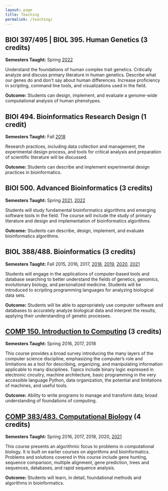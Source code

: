 ```yaml
---
layout: page
title: Teaching
permalink: /teaching/
---
```


## BIOI 397/495 | BIOL 395. Human Genetics (3 credits)

**Semesters Taught:** Spring [2022](https://hwheeler01.github.io/syllabi/BIOI397_495_BIOL395_Wheeler_Spring2022.pdf)

Understand the foundations of human complex trait genetics. Critically analyze and discuss primary literature in human genetics. Describe what our genes do and don't say about human differences. Increase proficiency in scripting, command line tools, and visualizations used in the field. 

**Outcome:** Students can design, implement, and evaluate a genome-wide computational analysis of human phenotypes.

## BIOI 494. Bioinformatics Research Design (1 credit) 

**Semesters Taught:** Fall [2018](https://hwheeler01.github.io/syllabi/Syllabus_BIOI494_Fall2018.pdf)

Research practices, including data collection and management, the experimental design process, and tools for critical analysis and preparation of scientific literature will be discussed.

**Outcome:** Students can describe and implement experimental design practices in bioinformatics.


## BIOI 500. Advanced Bioinformatics (3 credits) 

**Semesters Taught:** Spring [2021](https://hwheeler01.github.io/syllabi/BIOI500_Wheeler_Spring2021.pdf), [2022](BIOI500_Wheeler_Spring2022.pdf)

Students will study fundamental bioinformatics algorithms and emerging software tools in the field. The course will include the study of primary literature and design and implementation of bioinformatics algorithms.

**Outcome:** Students can describe, design, implement, and evaluate bioinformatics algorithms.

## BIOL 388/488. Bioinformatics (3 credits) 

**Semesters Taught:** Fall 2015, 2016, 2017, [2018](https://hwheeler01.github.io/syllabi/BIOL388-Wheeler-Fall2018.pdf), [2019](https://hwheeler01.github.io/syllabi/BIOL388-Wheeler-Fall2019.pdf), [2020](https://hwheeler01.github.io/syllabi/BIOL388-Wheeler-Fall2020.pdf), [2021](BIOL388-488-Wheeler-Fall2021.pdf)
	
Students will engage in the applications of computer-based tools and database searching to better understand the fields of genetics, genomics, evolutionary biology, and personalized medicine. Students will be introduced to scripting programming languages for analyzing biological data sets.

**Outcome:** Students will be able to appropriately use computer software and databases to accurately analyze biological data and interpret the results, applying their understanding of genetic processes.

## [COMP 150. Introduction to Computing](https://hwheeler01.github.io/comp150/) (3 credits)

**Semesters Taught:** Spring 2016, 2017, 2018

This course provides a broad survey introducing the many layers of the computer science discipline, emphasizing the computer’s role and limitations as a tool for describing, organizing, and manipulating information applicable to many disciplines. Topics include binary logic expressed in electronic circuitry, machine architecture, basic programming in the very accessible language Python, data organization, the potential and limitations of machines, and useful tools.

**Outcome:** Ability to write programs to manage and transform data; broad understanding of foundations of computing.

## [COMP 383/483. Computational Biology](https://hwheeler01.github.io/CompBio/) (4 credits)

**Semesters Taught:** Spring 2016, 2017, 2018, 2020, [2021](https://hwheeler01.github.io/syllabi/COMP383-483_Wheeler_Spring2021.pdf)

This course presents an algorithmic focus to problems in computational biology. It is built on earlier courses on algorithms and bioinformatics. Problems and solutions covered in this course include gene hunting, sequence comparison, multiple alignment, gene prediction, trees and sequences, databases, and rapid sequence analysis.

**Outcome:** Students will learn, in detail, foundational methods and algorithms in bioinformatics.



